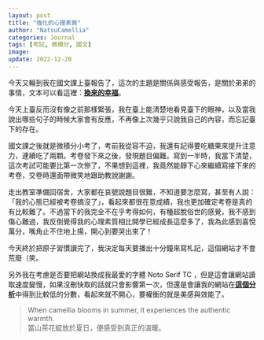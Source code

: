```yaml
---
layout: post
title: "強化的心理素質"
author: "NatsuCamellia"
categories: Journal
tags: [考試, 微積分, 國文]
image: 
update: 2022-12-20
---
```


今天又輪到我在國文課上臺報告了，這次的主題是關係與感受報告，是關於弟弟的事情，文本可以看這裡：[**換來的幸福**](https://natsucamellia.github.io/換來的幸福)。

今天上臺反而沒有像之前那樣緊張，我在臺上能清楚地看見臺下的眼神，以及當我說出哪些句子的時候大家會有反應，不再像上次幾乎只說我自己的內容，而忘記臺下的存在。

國文課之後就是微積分小考了，考前我從容不迫，我還有記得要吃糖果來提升注意力，連續吃了兩顆。考卷發下來之後，發現題目偏難。寫到一半時，我當下清楚，這次考試可能要比第一次慘了，不果想到這裡，我竟然能靜下心來繼續寫接下來的考卷，交卷時還面帶微笑地跟助教說謝謝。

走出教室準備回宿舍，大家都在哀號說題目很難，不知道要怎麼寫，甚至有人說：「我的心態已經被考卷搞沒了」，看起來都很在意成績，我也更加確定考卷是真的有比較難了。不過當下的我完全不在乎考得如何，有種超脫俗世的感覺，我不感到傷心難過，我反倒覺得我的心理素質相比開學已經成長這麼多了，我為此感到喜悅萬分，嘴角止不住地上揚，開心到要哭出來了！

今天終於把原子習慣讀完了，我決定每天要播出十分鐘來寫札記，這個網站才不會荒廢（笑。

另外我在考慮是否要把網站換成我最愛的字體 Noto Serif TC ，但是這會讓網站讀取速度變慢，如果沒刪快取的話就只會影響第一次，但還是會讓我的網站在[**這個分析**](https://pagespeed.web.dev)中得到比較低的分數，看起來就不開心，要權衡的就是美感與效能了。

> When camellia blooms in summer, it experiences the authentic warmth.<br>
當山茶花綻放於夏日，便感受到真正的溫暖。